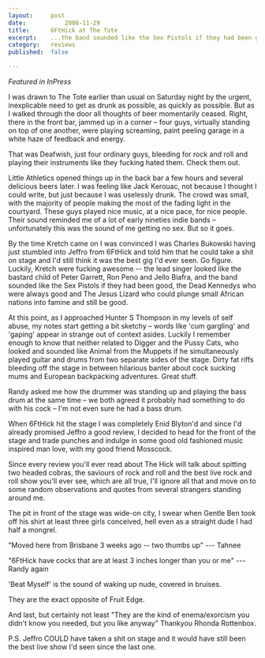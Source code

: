 ```yaml
---
layout:		post
date:			2008-11-29
title:		6FtHick at The Tote
excerpt:	...the band sounded like the Sex Pistols if they had been good, the Dead Kennedys who were always good and The Jesus Lizard who could plunge small African nations into famine and still be good.
category:	reviews
published:	false

---
```


*Featured in InPress*

I was drawn to The Tote earlier than usual on Saturday night by the urgent, inexplicable need to get as drunk as possible, as quickly as possible. But as I walked through the door all thoughts of beer momentarily ceased. Right, there in the front bar, jammed up in a corner – four guys, virtually standing on top of one another, were playing screaming, paint peeling garage in a white haze of feedback and energy.

That was Deafwish, just four ordinary guys, bleeding for rock and roll and playing their instruments like they fucking hated them. Check them out.
			
Little Athletics opened things up in the back bar a few hours and several delicious beers later. I was feeling like Jack Kerouac, not because I thought I could write, but just because I was uselessly drunk. The crowd was small, with the majority of people making the most of the fading light in the courtyard. These guys played nice music, at a nice pace, for nice people. Their sound reminded me of a lot of early nineties indie bands – unfortunately this was the sound of me getting no sex. But so it goes.
			
By the time Kretch came on I was convinced I was Charles Bukowski having just stumbled into Jeffro from 6FtHick and told him that he could take a shit on stage and I'd still think it was the best gig I'd ever seen. Go figure. Luckily, Kretch were fucking awesome -- the lead singer looked like the bastard child of Peter Garrett, Ron Peno and Jello Biafra, and the band sounded like the Sex Pistols if they had been good, the Dead Kennedys who were always good and The Jesus Lizard who could plunge small African nations into famine and still be good.
			
At this point, as I approached Hunter S Thompson in my levels of self abuse, my notes start getting a bit sketchy – words like 'cum gargling' and 'gaping' appear in strange out of context asides. Luckily I remember enough to know that neither related to Digger and the Pussy Cats, who looked and sounded like Animal from the Muppets if he simultaneously played guitar and drums from two separate sides of the stage. Dirty fat riffs bleeding off the stage in between hilarious banter about cock sucking mums and European backpacking adventures. Great stuff.
			
Randy asked me how the drummer was standing up and playing the bass drum at the same time – we both agreed it probably had something to do with his cock – I'm not even sure he had a bass drum.
			
When 6FtHick hit the stage I was completely Enid Blyton'd and since I'd already promised Jeffro a good review, I decided to head for the front of the stage and trade punches and indulge in some good old fashioned music inspired man love, with my good friend Mosscock.
			
Since every review you'll ever read about The Hick will talk about spitting two headed cobras, the saviours of rock and roll and the best live rock and roll show you'll ever see, which are all true, I'll ignore all that and move on to some random observations and quotes from several strangers standing around me.
			
The pit in front of the stage was wide-on city, I swear when Gentle Ben took off his shirt at least three girls conceived, hell even as a straight dude I had half a mongrel.
			
"Moved here from Brisbane 3 weeks ago -- two thumbs up" --- Tahnee
			
"6FtHick have cocks that are at least 3 inches longer than you or me" --- Randy again
			
'Beat Myself' is the sound of waking up nude, covered in bruises.
			
They are the exact opposite of Fruit Edge.
			
And last, but certainly not least "They are the kind of enema/exorcism you didn't know you needed, but you like anyway" Thankyou Rhonda Rottenbox.
			
P.S. Jeffro COULD have taken a shit on stage and it would have still been the best live show I'd seen since the last one.